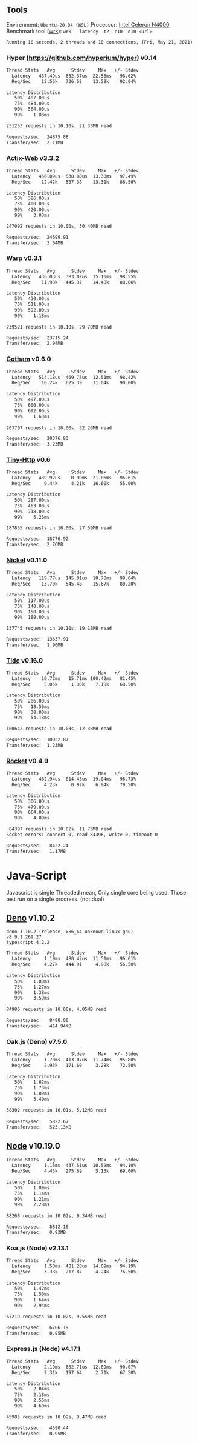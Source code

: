 ## Tools

Envirenment: `Ubantu-20.04 (WSL)`
Processor: [Intel Celeron N4000](https://ark.intel.com/content/www/us/en/ark/products/128988/intel-celeron-processor-n4000-4m-cache-up-to-2-60-ghz.html)
Benchmark tool ([wrk](https://github.com/wg/wrk)): `wrk --latency -t2 -c10 -d10 <url>`

```txt
Running 10 seconds, 2 threads and 10 connections, (Fri, May 21, 2021)
```

### Hyper (https://github.com/hyperium/hyper) v0.14

```txt
Thread Stats   Avg      Stdev     Max   +/- Stdev
  Latency   437.49us  632.37us  22.56ms   98.62%
  Req/Sec    12.56k   726.58    13.59k    92.04%

Latency Distribution
   50%  407.00us
   75%  484.00us
   90%  564.00us
   99%    1.83ms

251253 requests in 10.10s, 21.33MB read

Requests/sec:  24875.88
Transfer/sec:  2.11MB
```

### [Actix-Web](https://github.com/actix/actix-web) v3.3.2

```txt
Thread Stats   Avg      Stdev     Max   +/- Stdev
  Latency   456.09us  538.80us  13.30ms   97.49%
  Req/Sec    12.42k   587.38    13.31k    86.50%

Latency Distribution
   50%  386.00us
   75%  400.00us
   90%  420.00us
   99%    3.03ms

247092 requests in 10.00s, 30.40MB read

Requests/sec:  24699.91
Transfer/sec:  3.04MB
```

### [Warp](https://github.com/seanmonstar/warp) v0.3.1

```txt
Thread Stats   Avg      Stdev     Max   +/- Stdev
  Latency   436.03us  383.02us  15.10ms   98.55%
  Req/Sec    11.98k   445.32    14.48k    88.06%

Latency Distribution
   50%  430.00us
   75%  511.00us
   90%  592.00us
   99%    1.18ms
  
239521 requests in 10.10s, 29.70MB read

Requests/sec:  23715.24
Transfer/sec:  2.94MB
```

### [Gotham](https://github.com/gotham-rs/gotham) v0.6.0

```txt
Thread Stats   Avg      Stdev     Max   +/- Stdev
  Latency   514.18us  469.73us  12.51ms   98.42%
  Req/Sec    10.24k   625.39    11.04k    90.00%

Latency Distribution
   50%  497.00us
   75%  600.00us
   90%  692.00us
   99%    1.63ms
  
203797 requests in 10.00s, 32.26MB read

Requests/sec:  20376.83
Transfer/sec:  3.23MB
```

### [Tiny-Http]() v0.6

```txt
Thread Stats   Avg      Stdev     Max   +/- Stdev
  Latency   489.92us    0.99ms  21.06ms   96.61%
  Req/Sec     9.44k     4.21k   16.60k    55.00%

Latency Distribution
   50%  287.00us
   75%  463.00us
   90%  718.00us
   99%    5.26ms

187855 requests in 10.00s, 27.59MB read

Requests/sec:  18776.92
Transfer/sec:  2.76MB
```

### [Nickel]() v0.11.0

```txt
Thread Stats   Avg      Stdev     Max   +/- Stdev
  Latency   119.77us  145.01us  10.78ms   99.64%
  Req/Sec    13.70k   545.48    15.67k    80.20%

Latency Distribution
   50%  117.00us
   75%  140.00us
   90%  150.00us
   99%  189.00us

137745 requests in 10.10s, 19.18MB read

Requests/sec:  13637.91
Transfer/sec:  1.90MB
```

### [Tide]() v0.16.0

```txt
Thread Stats   Avg      Stdev     Max   +/- Stdev
  Latency    10.72ms   15.71ms 100.42ms   81.45%
  Req/Sec     5.05k     1.30k    7.18k    68.50%

Latency Distribution
   50%  286.00us
   75%   18.56ms
   90%   38.00ms
   99%   54.18ms

100642 requests in 10.03s, 12.38MB read

Requests/sec:  10032.87
Transfer/sec:  1.23MB
```

### [Rocket](https://github.com/SergioBenitez/Rocket) v0.4.9

```txt
Thread Stats   Avg      Stdev     Max   +/- Stdev
  Latency   462.94us  814.43us  19.04ms   96.73%
  Req/Sec     4.23k     0.92k    6.94k    79.50%

Latency Distribution
   50%  306.00us
   75%  479.00us
   90%  664.00us
   99%    4.09ms

 84397 requests in 10.02s, 11.75MB read
Socket errors: connect 0, read 84396, write 0, timeout 0

Requests/sec:   8422.24
Transfer/sec:   1.17MB
```

# Java-Script
Javascript is single Threaded mean, Only single core being used.
Those test run on a single procress. (not dual)

## [Deno](https://deno.land/) v1.10.2
```
deno 1.10.2 (release, x86_64-unknown-linux-gnu)
v8 9.1.269.27
typescript 4.2.2
```

```txt
Thread Stats   Avg      Stdev     Max   +/- Stdev
  Latency     1.19ms  480.42us  11.51ms   96.01%
  Req/Sec     4.27k   444.91     4.98k    56.50%
  
Latency Distribution
   50%    1.08ms
   75%    1.27ms
   90%    1.38ms
   99%    3.59ms
  
84986 requests in 10.00s, 4.05MB read

Requests/sec:   8498.00
Transfer/sec:   414.94KB
```

### Oak.js (Deno) v7.5.0

```txt
Thread Stats   Avg      Stdev     Max   +/- Stdev
  Latency     1.70ms  413.07us  11.74ms   95.80%
  Req/Sec     2.93k   171.60     3.28k    72.50%
  
Latency Distribution
   50%    1.62ms
   75%    1.73ms
   90%    1.89ms
   99%    3.40ms

58302 requests in 10.01s, 5.12MB read
  
Requests/sec:   5822.67
Transfer/sec:   523.13KB
```

## [Node](https://nodejs.org/) v10.19.0

```txt
Thread Stats   Avg      Stdev     Max   +/- Stdev
  Latency     1.15ms  437.51us  10.59ms   94.10%
  Req/Sec     4.43k   275.69     5.13k    69.00%

Latency Distribution
   50%    1.09ms
   75%    1.14ms
   90%    1.21ms
   99%    2.28ms
  
88268 requests in 10.02s, 9.34MB read

Requests/sec:   8812.16
Transfer/sec:   0.93MB
```

### Koa.js (Node) v2.13.1

```txt
Thread Stats   Avg      Stdev     Max   +/- Stdev
  Latency     1.50ms  481.28us  14.09ms   94.19%
  Req/Sec     3.38k   217.87     4.24k    76.50%
  
Latency Distribution
   50%    1.42ms
   75%    1.50ms
   90%    1.64ms
   99%    2.94ms

67219 requests in 10.02s, 9.55MB read

Requests/sec:   6706.19
Transfer/sec:   0.95MB
```

### Express.js (Node) v4.17.1
```txt
Thread Stats   Avg      Stdev     Max   +/- Stdev
  Latency     2.19ms  682.71us  12.89ms   90.07%
  Req/Sec     2.31k   197.64     2.71k    67.50%

Latency Distribution
   50%    2.04ms
   75%    2.18ms
   90%    2.56ms
   99%    4.60ms

45985 requests in 10.02s, 9.47MB read

Requests/sec:   4590.44
Transfer/sec:   0.95MB
```